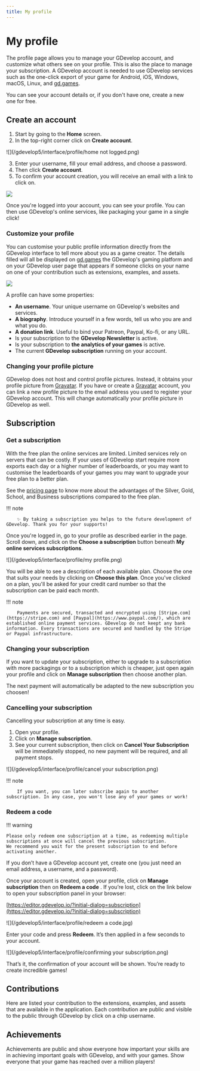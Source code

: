 ```yaml
---
title: My profile
---
```

# My profile

The profile page allows you to manage your GDevelop account, and customize what others see on your profile. This is also the place to manage your subscription.
A GDevelop account is needed to use GDevelop services such as the one-click export of your game for Android, iOS, Windows, macOS, Linux, and [gd.games](https://gd.games/).

You can see your account details or, if you don't have one, create a new one for free.

## Create an account

 1. Start by going to the **Home** screen.
 2. In the top-right corner click on **Create account**.

![](/gdevelop5/interface/profile/home not logged.png)

 3. Enter your username, fill your email address, and choose a password.
 4. Then click **Create account**.
 5. To confirm your account creation, you will receive an email with a link to click on. 

![](/gdevelop5/interface/profile/account-create-details.png)


Once you're logged into your account, you can see your profile. You can then use GDevelop's online services, like packaging your game in a single click!


### Customize your profile

You can customise your public profile information directly from the GDevelop interface to tell more about you as a game creator. The details filled will all be displayed on [gd.games](https://gd.games/) the GDevelop's gaming platform and on your GDevelop user page that appears if someone clicks on your name on one of your contribution such as extensions, examples, and assets.

![](/gdevelop5/interface/profile/gdevelop_profile_customize.gif)

A profile can have some properties:

- **An username**. Your unique username on GDevelop's websites and services.
- **A biography**. Introduce yourself in a few words, tell us who you are and what you do.
- **A donation link**. Useful to bind your Patreon, Paypal, Ko-fi, or any URL.
- Is your subscription to the **GDevelop Newsletter** is active.
- Is your subscription to **the analytics of your games** is active.
- The current **GDevelop subscription** running on your account.

### Changing your profile picture

GDevelop does not host and control profile pictures. Instead, it obtains your profile picture from [Gravatar](https://gravatar.com). If you have or create a [Gravatar](https://gravatar.com) account, you can link a new profile picture to the email address you used to register your GDevelop account. This will change automatically your profile picture in GDevelop as well.

## Subscription

### Get a subscription

With the free plan the online services are limited. Limited services rely on servers that can be costly.
If your uses of GDevelop start require more exports each day or a higher number of leaderboards, or you may want to customise the leaderboards of your games you may want to upgrade your free plan to a better plan.

See the [pricing page](https://gdevelop.io/pricing) to know more about the advantages of the Silver, Gold, School, and Business subscriptions compared to the free plan.


!!! note

        ✨ By taking a subscription you helps to the future development of GDevelop. Thank you for your supports!


Once you're logged in, go to your profile as described earlier in the page.
Scroll down, and click on the **Choose a subscription** button beneath **My online services subscriptions**.

![](/gdevelop5/interface/profile/my profile.png)

You will be able to see a description of each available plan. Choose the one that suits your needs by clicking on **Choose this plan**.
Once you've clicked on a plan, you'll be asked for your credit card number so that the subscription can be paid each month.

!!! note

        Payments are secured, transacted and encrypted using [Stripe.com](https://stripe.com) and [Paypal](https://www.paypal.com/), which are established online payment services. GDevelop do not keept any bank information. Every transactions are secured and handled by the Stripe or Paypal infrastructure.

### Changing your subscription

If you want to update your subscription, either to upgrade to a subscription with more packagings or to a subscription which is cheaper, just open again your profile and click on **Manage subscription** then choose another plan.

The next payment will automatically be adapted to the new subscription you choosen!

### Cancelling your subscription

Cancelling your subscription at any time is easy.

 1. Open your profile.
 2. Click on **Manage subscription**.
 3. See your current subscription, then click on **Cancel Your Subscription** will be immediatelly stopped, no new payment will be required, and all payment stops.

![](/gdevelop5/interface/profile/cancel your subscription.png)

!!! note
		
		If you want, you can later subscribe again to another subscription. In any case, you won't lose any of your games or work!


### Redeem a code

!!! warning

    Please only redeem one subscription at a time, as redeeming multiple subscriptions at once will cancel the previous subscription.
    We recommend you wait for the present subscription to end before activating another.

If you don’t have a GDevelop account yet, create one (you just need an email address, a username, and a password).

Once your account is created, open your profile, click on **Manage subscription** then on **Redeem a code** .
If you’re lost, click on the link below to open your subscription panel in your browser:

[https://editor.gdevelop.io/?initial-dialog=subscription](https://editor.gdevelop.io/?initial-dialog=subscription)

![](/gdevelop5/interface/profile/redeem a code.jpg)

    
Enter your code and press **Redeem**. It’s then applied in a few seconds to your account.

![](/gdevelop5/interface/profile/confirming your subscription.png)

That’s it, the confirmation of your account will be shown. You’re ready to create incredible games!


## Contributions

Here are listed your contribution to the extensions, examples, and assets that are available in the application. Each contribution are public and visible to the public through GDevelop by click on a chip username.

## Achievements

Achievements are public and show everyone how important your skills are in achieving important goals with GDevelop, and with your games.
Show everyone that your game has reached over a million players!